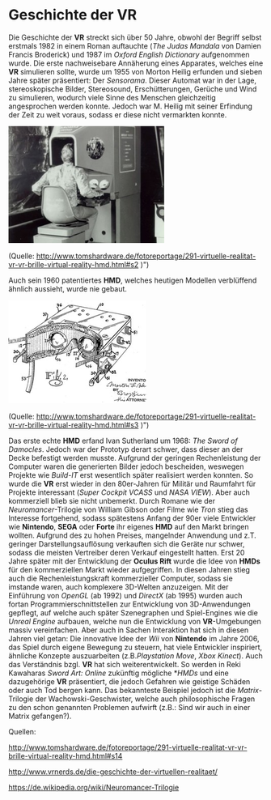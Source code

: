 # Geschichte der VR

Die Geschichte der **VR** streckt sich über 50 Jahre, obwohl der Begriff selbst erstmals 1982 in einem Roman auftauchte (*The Judas Mandala* von Damien Francis Broderick) und 1987 im *Oxford English Dictionary* aufgenommen wurde. Die erste nachweisebare Annäherung eines Apparates, welches eine **VR** simulieren sollte, wurde um 1955 von Morton Heilig erfunden und sieben Jahre später präsentiert: Der *Sensorama*. Dieser Automat war in der Lage, stereoskopische Bilder, Stereosound, Erschütterungen, Gerüche und Wind zu simulieren, wodurch viele Sinne des Menschen gleichzeitig angesprochen werden konnte. Jedoch war M. Heilig mit seiner Erfindung der Zeit zu weit voraus, sodass er diese nicht vermarkten konnte.
 
![](/assets/VR-Sensorama.jpg) 

\(Quelle: http://www.tomshardware.de/fotoreportage/291-virtuelle-realitat-vr-vr-brille-virtual-reality-hmd.html#s2 \)"\)

Auch sein 1960 patentiertes **HMD**, welches heutigen Modellen verblüffend ähnlich aussieht, wurde nie gebaut.
 
 ![](/assets/VR-first_HMD_attempt.jpg) 

\(Quelle: http://www.tomshardware.de/fotoreportage/291-virtuelle-realitat-vr-vr-brille-virtual-reality-hmd.html#s3 \)"\)

Das erste echte **HMD** erfand Ivan Sutherland um 1968: *The Sword of Damocles*. Jedoch war der Prototyp derart schwer, dass dieser an der Decke befestigt werden musste. Aufgrund der geringen Rechenleistung der Computer waren die generierten Bilder jedoch bescheiden, weswegen Projekte wie *Build-IT* erst wesentlich später realisiert werden konnten.  So wurde die **VR** erst wieder in den 80er-Jahren für Militär und Raumfahrt für Projekte interessant (*Super Cockpit VCASS* und *NASA VIEW*). Aber auch kommerziell blieb sie nicht unbemerkt. Durch Romane wie der *Neuromancer*-Trilogie von William Gibson oder Filme wie *Tron* stieg das Interesse fortgehend, sodass spätestens Anfang der 90er viele Entwickler wie **Nintendo**, **SEGA** oder **Forte** ihr eigenes **HMD** auf den Markt bringen wollten. Aufgrund des zu hohen Preises, mangelnder Anwendung und z.T. geringer Darstellungsauflösung verkauften sich die Geräte nur schwer, sodass die meisten Vertreiber deren Verkauf eingestellt hatten. Erst 20 Jahre später mit der Entwicklung der **Oculus Rift** wurde die Idee von **HMDs** für den kommerziellen Markt wieder aufgegriffen. 
In diesen Jahren stieg auch die Rechenleistungskraft kommerzieller Computer, sodass sie imstande waren, auch komplexere 3D-Welten anzuzeigen. Mit der Einführung von *OpenGL* (ab 1992) und *DirectX* (ab 1995) wurden auch fortan Programmierschnittstellen zur Entwicklung von 3D-Anwendungen gepflegt, auf welche auch später Szenegraphen und Spiel-Engines wie die *Unreal Engine* aufbauen, welche nun die Entwicklung von **VR**-Umgebungen massiv vereinfachen.  Aber auch in Sachen Interaktion hat sich in diesen Jahren viel getan: Die innovative Idee der *Wii* von **Nintendo** im Jahre 2006, das Spiel durch eigene Bewegung zu steuern, hat viele Entwickler inspiriert, ähnliche Konzepte auszuarbeiten (z.B.*Playstation Move*, *Xbox Kinect*).
Auch das Verständnis bzgl. **VR** hat sich weiterentwickelt. So werden in Reki Kawaharas *Sword Art: Online* zukünftig mögliche **HMDs* und eine dazugehörige **VR** präsentiert, die jedoch Gefahren wie geistige Schäden oder auch Tod bergen kann. Das bekannteste Beispiel jedoch ist die *Matrix*-Trilogie der Wachowski-Geschwister, welche auch philosophische Fragen zu den schon genannten Problemen aufwirft (z.B.: Sind wir auch in einer Matrix gefangen?).     

Quellen:

http://www.tomshardware.de/fotoreportage/291-virtuelle-realitat-vr-vr-brille-virtual-reality-hmd.html#s14

http://www.vrnerds.de/die-geschichte-der-virtuellen-realitaet/

https://de.wikipedia.org/wiki/Neuromancer-Trilogie